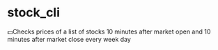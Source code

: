# stock_cli
:dollar:Checks prices of a list of stocks 10 minutes after market open and 10 minutes after market close every week day
